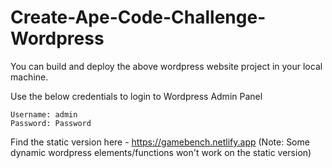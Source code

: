 # Create-Ape-Code-Challenge-Wordpress
You can build and deploy the above wordpress website project in your local machine.

Use the below credentials to login to Wordpress Admin Panel
    
    Username: admin
    Password: Password

Find the static version here - https://gamebench.netlify.app (Note: Some dynamic wordpress elements/functions won't work on the static version)
